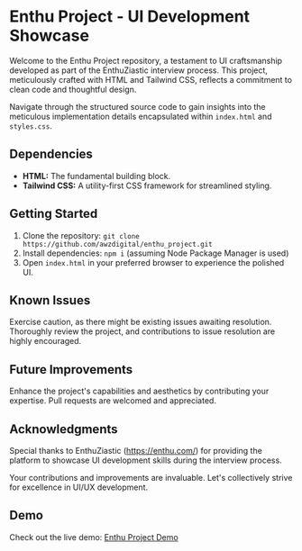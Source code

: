 # Enthu Project - UI Development Showcase

Welcome to the Enthu Project repository, a testament to UI craftsmanship developed as part of the EnthuZiastic interview process. This project, meticulously crafted with HTML and Tailwind CSS, reflects a commitment to clean code and thoughtful design.

Navigate through the structured source code to gain insights into the meticulous implementation details encapsulated within `index.html` and `styles.css`.

## Dependencies

- **HTML:** The fundamental building block.
- **Tailwind CSS:** A utility-first CSS framework for streamlined styling.

## Getting Started

1. Clone the repository: `git clone https://github.com/awzdigital/enthu_project.git`
2. Install dependencies: `npm i` (assuming Node Package Manager is used)
3. Open `index.html` in your preferred browser to experience the polished UI.

## Known Issues

Exercise caution, as there might be existing issues awaiting resolution. Thoroughly review the project, and contributions to issue resolution are highly encouraged.

## Future Improvements

Enhance the project's capabilities and aesthetics by contributing your expertise. Pull requests are welcomed and appreciated.

## Acknowledgments

Special thanks to EnthuZiastic (https://enthu.com/) for providing the platform to showcase UI development skills during the interview process.

Your contributions and improvements are invaluable. Let's collectively strive for excellence in UI/UX development.

## Demo

Check out the live demo: [Enthu Project Demo]([hkgonebad.github.io/enthu_project/dist/])
